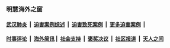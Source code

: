 
### 明慧海外之窗

####  [武汉肺炎](indexes/365.md?t=03050601) &nbsp;|&nbsp;  [迫害案例综述](indexes/328.md?t=03050601) &nbsp;|&nbsp; [迫害致死案例](indexes/277.md?t=03050601)  &nbsp;|&nbsp; [更多迫害案例](indexes/81.md?t=03050601)  &nbsp;|&nbsp; 
####  [时事评论](indexes/19.md?t=03050601) &nbsp;|&nbsp; [海外简讯](indexes/245.md?t=03050601)&nbsp;|&nbsp;  [社会支持](indexes/140.md?t=03050601) &nbsp;|&nbsp; [褒奖决议](indexes/282.md?t=03050601) &nbsp;|&nbsp; [社区报道](indexes/91.md?t=03050601)  &nbsp;|&nbsp; [天人之间](indexes/78.md?t=03050601) 

